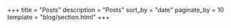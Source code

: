 +++
title = "Posts"
description = "Posts"
sort_by = "date"
paginate_by = 10
template = "blog/section.html"
+++
